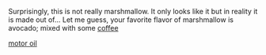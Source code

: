 Surprisingly, this is not really marshmallow. It only looks like it but in reality it is made out of... 
Let me guess, your favorite flavor of marshmallow is avocado; mixed with some [coffee](../coffee/coffee.md)

[motor oil](../motor_oil/motor_oil.md)
